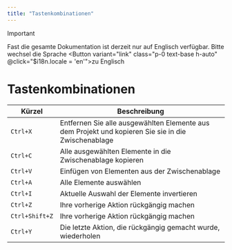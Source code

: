 ```yaml
---
title: "Tastenkombinationen"
---
```


<script setup>
import { LucideLanguages } from "lucide-vue-next";
import { Button } from "@/components/ui/button";
</script>

> [!IMPORTANT]
> Fast die gesamte Dokumentation ist derzeit nur auf Englisch verfügbar.
> Bitte wechsel die <LucideLanguages class="size-5 inline-block" /> Sprache <Button variant="link" class="p-0 text-base h-auto" @click="$i18n.locale = 'en'">zu Englisch</Button>

# Tastenkombinationen

| Kürzel         | Beschreibung                                                                                        |
|----------------|-----------------------------------------------------------------------------------------------------|
| `Ctrl+X`       | Entfernen Sie alle ausgewählten Elemente aus dem Projekt und kopieren Sie sie in die Zwischenablage |
| `Ctrl+C`       | Alle ausgewählten Elemente in die Zwischenablage kopieren                                           |
| `Ctrl+V`       | Einfügen von Elementen aus der Zwischenablage                                                       |
| `Ctrl+A`       | Alle Elemente auswählen                                                                             |
| `Ctrl+I`       | Aktuelle Auswahl der Elemente invertieren                                                           |
| `Ctrl+Z`       | Ihre vorherige Aktion rückgängig machen                                                             |
| `Ctrl+Shift+Z` | Ihre vorherige Aktion rückgängig machen                                                             |
| `Ctrl+Y`       | Die letzte Aktion, die rückgängig gemacht wurde, wiederholen                                        |
